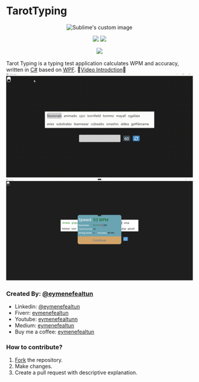 # TarotTyping
<p align="center">
  <img src="https://github.com/eymenefealtun/TarotTyping/blob/master/Pictures/Tarot_Typing_600_200.png?raw=true" alt="Sublime's custom image"/>
</p>
<p align="center">
<img src ="https://forthebadge.com/images/badges/made-with-c-sharp.svg"/>
<img src ="https://forthebadge.com/images/badges/built-with-love.svg"/>
</p>

<p align="center">
<img src ="https://forthebadge.com/images/badges/works-on-my-machine.svg"/>
</p>


Tarot Typing is a typing test application calculates WPM and accuracy, written in [C#](https://learn.microsoft.com/en-us/dotnet/csharp/) based on [WPF](https://learn.microsoft.com/en-us/dotnet/desktop/wpf/overview/?view=netdesktop-7.0).
:movie_camera:[Video Introdction](https://www.youtube.com/watch?v=5NBBNugTKEs&t=6s):movie_camera:
![](https://github.com/eymenefealtun/TarotType/blob/master/Pictures/readmeGif.gif)
![](https://github.com/eymenefealtun/TarotType/blob/master/Pictures/resultPicture.PNG)


### Created By: [@eymenefealtun](https://github.com/eymenefealtun)
* Linkedin: [@eymenefealtun](https://www.linkedin.com/in/eymen-efe-altun-a1681821b)
* Fiverr: [eymenefealtun](https://www.fiverr.com/eymenefealtun?public_mode=true)
* Youtube: [eymenefealtunn](https://www.youtube.com/@eymenefealtunn/videos)
* Medium: [eymenefealtun](https://medium.com/@eymenefealtun18) 
* Buy me a coffee: [eymenefealtun](https://www.buymeacoffee.com/altuneymenefe) 

### How to contribute?
 1. [Fork](https://github.com/eymenefealtun/TarotType/fork) the repository.
 2. Make changes.
 3. Create a pull request with descriptive explanation.
